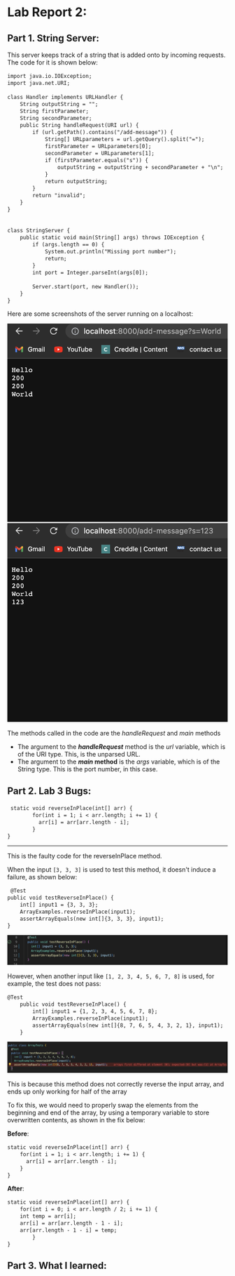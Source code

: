 # Lab Report 2: 

## Part 1. **String Server**: ##

This server keeps track of a string that is added onto by incoming requests. The code for it is shown below:	

    import java.io.IOException;
    import java.net.URI;

    class Handler implements URLHandler {
        String outputString = "";
        String firstParameter;
        String secondParameter;
        public String handleRequest(URI url) {
            if (url.getPath().contains("/add-message")) {
                String[] URLparameters = url.getQuery().split("=");
                firstParameter = URLparameters[0];
                secondParameter = URLparameters[1];
                if (firstParameter.equals("s")) {
                    outputString = outputString + secondParameter + "\n";
                }
                return outputString;
            }
            return "invalid";
        }
    }


    class StringServer {
        public static void main(String[] args) throws IOException {
            if (args.length == 0) {
                System.out.println("Missing port number");
                return;
            }
            int port = Integer.parseInt(args[0]);

            Server.start(port, new Handler());
        }
    }
   
Here are some screenshots of the server running on a localhost:

![Server1](Server1.png)
![Server2](Server2.png)

The methods called in the code are the *handleRequest* and *main* methods

* The argument to the __*handleRequest*__ method is the *url* variable, which is of the URI type. This, is the unparsed URL.
* The argument to the __*main* method__ is the *args* variable, which is of the String type. This is the port number, in this case.

## Part 2. **Lab 3 Bugs**: ##

     static void reverseInPlace(int[] arr) {
            for(int i = 1; i < arr.length; i += 1) {
              arr[i] = arr[arr.length - i];
            }
    }
---
This is the faulty code for the reverseInPlace method.

When the input `[3, 3, 3]` is used to test this method, it doesn't induce a failure, as shown below:

  	 @Test 
	public void testReverseInPlace() {
		int[] input1 = {3, 3, 3};
		ArrayExamples.reverseInPlace(input1);
		assertArrayEquals(new int[]{3, 3, 3}, input1);
	}

![testOuput1](JUnit2.png)

However, when another input like `[1, 2, 3, 4, 5, 6, 7, 8]` is used, for example, the test does not pass:
    
  	@Test 
        public void testReverseInPlace() {
            int[] input1 = {1, 2, 3, 4, 5, 6, 7, 8};
            ArrayExamples.reverseInPlace(input1);
            assertArrayEquals(new int[]{8, 7, 6, 5, 4, 3, 2, 1}, input1);
        }



![testOutput2](JUnit.png)

This is because this method does not correctly reverse the input array, and ends up only working for half of the array

To fix this, we would need to properly swap the elements from the beginning and end of the array, by using a temporary variable to store overwritten contents, as shown in the fix below:

__Before__:

	static void reverseInPlace(int[] arr) {
	    for(int i = 1; i < arr.length; i += 1) {
	      arr[i] = arr[arr.length - i];
	    }
	}
	
__After__:

	static void reverseInPlace(int[] arr) {
	    for(int i = 0; i < arr.length / 2; i += 1) {
		int temp = arr[i];
		arr[i] = arr[arr.length - 1 - i];
		arr[arr.length - 1 - i] = temp;
            }
	}

## Part 3. **What I learned**: ##

